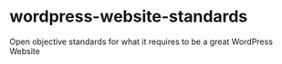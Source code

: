 # wordpress-website-standards
Open objective standards for what it requires to be a great WordPress Website
